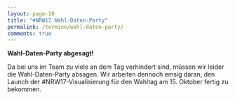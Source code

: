 ```yaml
---
layout: page-10
title: "#NRW17 Wahl-Daten-Party"
permalink: /termine/wahl-daten-party/
comments: true
---
```


<div class="col-xs-12">
<p class="alert alert-danger text-center"><strong>Wahl-Daten-Party abgesagt!</strong>
</p>

Da bei uns im Team zu viele an dem Tag verhindert sind, müssen wir leider die Wahl-Daten-Party absagen. Wir arbeiten dennoch emsig daran, den Launch der #NRW17-Visualisierung für den Wahltag am 15. Oktober fertig zu bekommen.
</div>
